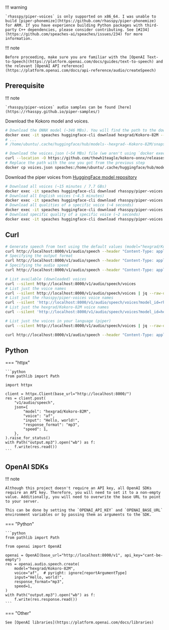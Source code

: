 !!! warning

    `rhasspy/piper-voices` is only supported on x86_64. I was unable to build [piper-phonemize](https://github.com/rhasspy/piper-phonemize) for ARM. If you have experience building Python packages with third-party C++ dependencies, please consider contributing. See [#234](https://github.com/speaches-ai/speaches/issues/234) for more information.

!!! note

    Before proceeding, make sure you are familiar with the [OpenAI Text-to-Speech](https://platform.openai.com/docs/guides/text-to-speech) and the relevant [OpenAI API reference](https://platform.openai.com/docs/api-reference/audio/createSpeech)

## Prerequisite

!!! note

    `rhasspy/piper-voices` audio samples can be found [here](https://rhasspy.github.io/piper-samples/)

Download the Kokoro model and voices.

```bash
# Download the ONNX model (~346 MBs). You will find the path to the downloaded model in the output which you'll need for the next step.
docker exec -it speaches huggingface-cli download hexgrad/Kokoro-82M --include 'kokoro-v0_19.onnx'
# ...
# /home/ubuntu/.cache/huggingface/hub/models--hexgrad--Kokoro-82M/snapshots/c97b7bbc3e60f447383c79b2f94fee861ff156ac

# Download the voices.json (~54 MBs) file (we aren't using `docker exec` since the container doesn't have `curl` or `wget` installed)
curl --location -O https://github.com/thewh1teagle/kokoro-onnx/releases/download/model-files/voices.json
# Replace the path with the one you got from the previous step
docker cp voices.json speaches:/home/ubuntu/.cache/huggingface/hub/models--hexgrad--Kokoro-82M/snapshots/c97b7bbc3e60f447383c79b2f94fee861ff156ac/voices.json
```

Download the piper voices from [HuggingFace model repository](https://huggingface.co/rhasspy/piper-voices)

```bash
# Download all voices (~15 minutes / 7.7 GBs)
docker exec -it speaches huggingface-cli download rhasspy/piper-voices
# Download all English voices (~4.5 minutes)
docker exec -it speaches huggingface-cli download rhasspy/piper-voices --include 'en/**/*' 'voices.json'
# Download all qualities of a specific voice (~4 seconds)
docker exec -it speaches huggingface-cli download rhasspy/piper-voices --include 'en/en_US/amy/**/*' 'voices.json'
# Download specific quality of a specific voice (~2 seconds)
docker exec -it speaches huggingface-cli download rhasspy/piper-voices --include 'en/en_US/amy/medium/*' 'voices.json'
```

## Curl

```bash
# Generate speech from text using the default values (model="hexgrad/Kokoro-82M", voice="af", response_format="mp3", speed=1.0, etc.)
curl http://localhost:8000/v1/audio/speech --header "Content-Type: application/json" --data '{"input": "Hello World!"}' --output audio.mp3
# Specifying the output format
curl http://localhost:8000/v1/audio/speech --header "Content-Type: application/json" --data '{"input": "Hello World!", "response_format": "wav"}' --output audio.wav
# Specifying the audio speed
curl http://localhost:8000/v1/audio/speech --header "Content-Type: application/json" --data '{"input": "Hello World!", "speed": 2.0}' --output audio.mp3

# List available (downloaded) voices
curl --silent http://localhost:8000/v1/audio/speech/voices
# List just the voice names
curl --silent http://localhost:8000/v1/audio/speech/voices | jq --raw-output '.[] | .voice_id'
# List just the rhasspy/piper-voices voice names
curl --silent 'http://localhost:8000/v1/audio/speech/voices?model_id=rhasspy/piper-voices' | jq --raw-output '.[] | .voice_id'
# List just the hexgrad/Kokoro-82M voice names
curl --silent 'http://localhost:8000/v1/audio/speech/voices?model_id=hexgrad/Kokoro-82M' | jq --raw-output '.[] | .voice_id'

# List just the voices in your language (piper)
curl --silent http://localhost:8000/v1/audio/speech/voices | jq --raw-output '.[] | select(.voice | startswith("en")) | .voice_id'

curl http://localhost:8000/v1/audio/speech --header "Content-Type: application/json" --data '{"input": "Hello World!", "voice": "af_sky"}' --output audio.mp3
```

## Python

=== "httpx"

    ```python
    from pathlib import Path

    import httpx

    client = httpx.Client(base_url="http://localhost:8000/")
    res = client.post(
        "v1/audio/speech",
        json={
            "model": "hexgrad/Kokoro-82M",
            "voice": "af",
            "input": "Hello, world!",
            "response_format": "mp3",
            "speed": 1,
        },
    ).raise_for_status()
    with Path("output.mp3").open("wb") as f:
        f.write(res.read())
    ```

## OpenAI SDKs

!!! note

    Although this project doesn't require an API key, all OpenAI SDKs require an API key. Therefore, you will need to set it to a non-empty value. Additionally, you will need to overwrite the base URL to point to your server.

    This can be done by setting the `OPENAI_API_KEY` and `OPENAI_BASE_URL` environment variables or by passing them as arguments to the SDK.

=== "Python"

    ```python
    from pathlib import Path

    from openai import OpenAI

    openai = OpenAI(base_url="http://localhost:8000/v1", api_key="cant-be-empty")
    res = openai.audio.speech.create(
        model="hexgrad/Kokoro-82M",
        voice="af",  # pyright: ignore[reportArgumentType]
        input="Hello, world!",
        response_format="mp3",
        speed=1,
    )
    with Path("output.mp3").open("wb") as f:
        f.write(res.response.read())
    ```

=== "Other"

    See [OpenAI libraries](https://platform.openai.com/docs/libraries)
